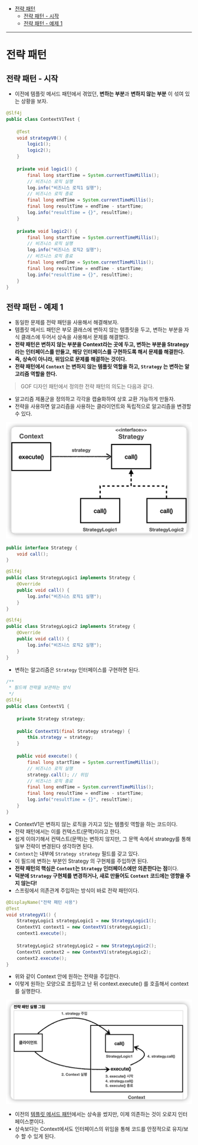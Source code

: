 - [전략 패턴](#전략-패턴)
  - [전략 패턴 - 시작](#전략-패턴---시작)
  - [전략 패턴 - 예제 1](#전략-패턴---예제-1)

---

# 전략 패턴
## 전략 패턴 - 시작

- 이전에 템플릿 메서드 패턴에서 겪었던, **변하는 부분**과 **변하지 않는 부분** 이 섞여 있는 상황을 보자.

```java
@Slf4j
public class ContextV1Test {
    
    @Test
    void strategyV0() {
        logic1();
        logic2();
    }

    private void logic1() {
        final long startTime = System.currentTimeMillis();
        // 비즈니스 로직 실행
        log.info("비즈니스 로직1 실행");
        // 비즈니스 로직 종료
        final long endTime = System.currentTimeMillis();
        final long resultTime = endTime - startTime;
        log.info("resultTime = {}", resultTime);
    }

    private void logic2() {
        final long startTime = System.currentTimeMillis();
        // 비즈니스 로직 실행
        log.info("비즈니스 로직2 실행");
        // 비즈니스 로직 종료
        final long endTime = System.currentTimeMillis();
        final long resultTime = endTime - startTime;
        log.info("resultTime = {}", resultTime);
    }
}
```

## 전략 패턴 - 예제 1

- 동일한 문제를 전략 패턴을 사용해서 해결해보자.
- 템플릿 메서드 패턴은 부모 클래스에 변하지 않는 템플릿을 두고, 변하는 부분을 자식 클래스에 두어서 상속을 사용해서 문제를 해결했다.
- **전략 패턴은 변하지 않는 부분을 Context라는 곳에 두고, 변하는 부분을 Strategy라는 인터페이스를 만들고, 해당 인터페이스를 구현하도록 해서 문제를 해결한다.**
- **즉, 상속이 아니라, 위임으로 문제를 해결하는 것이다.**
- **전략 패턴에서 `Context` 는 변하지 않는 템플릿 역할을 하고, `Strategy` 는 변하는 알고리즘 역할을 한다.**


> GOF 디자인 패턴에서 정의한 전략 패턴의 의도는 다음과 같다.

- 알고리즘 제품군을 정의하고 각각을 캡슐화하여 상호 교환 가능하게 만들자.
- 전략을 사용하면 알고리즘을 사용하는 클라이언트와 독립적으로 알고리즘을 변경할 수 있다.

![](/images/2022-04-25-03-42-39.png)

```java
public interface Strategy {
    void call();
}
```

```java
@Slf4j
public class StrategyLogic1 implements Strategy {
    @Override
    public void call() {
        log.info("비즈니스 로직1 실행");
    }
}
```

```java
@Slf4j
public class StrategyLogic2 implements Strategy {
    @Override
    public void call() {
        log.info("비즈니스 로직2 실행");
    }
}
```

- 변하는 알고리즘은 `Strategy` 인터페이스를 구현하면 된다.

```java
/**
 * 필드에 전략을 보관하는 방식
 */
@Slf4j
public class ContextV1 {

    private Strategy strategy;

    public ContextV1(final Strategy strategy) {
        this.strategy = strategy;
    }

    public void execute() {
        final long startTime = System.currentTimeMillis();
        // 비즈니스 로직 실행
        strategy.call(); // 위임
        // 비즈니스 로직 종료
        final long endTime = System.currentTimeMillis();
        final long resultTime = endTime - startTime;
        log.info("resultTime = {}", resultTime);
    }
}
```

- ContextV1은 변하지 않는 로직을 가지고 있는 템플릿 역할을 하는 코드이다.
- 전략 패턴에서는 이를 컨텍스트(문맥)이라고 한다.
- 쉽게 이야기해서 컨텍스트(문맥)는 변하지 않지만, 그 문맥 속에서 strategy를 통해 일부 전략이 변경된다 생각하면 된다.
- `Context`는 내부에 `Strategy strategy` 필드를 갖고 있다.
- 이 필드에 변하는 부분인 Strategy 의 구현체를 주입하면 된다.
- **전략 패턴의 핵심은 `Context`는 `Strategy` 인터페이스에만 의존한다는 점**이다.
- **덕분에 `Strategy` 구현체를 변경하거나, 새로 만들어도 `Context` 코드에는 영향을 주지 않는다!**
- 스프링에서 의존관계 주입하는 방식이 바로 전략 패턴이다.

```java
@DisplayName("전략 패턴 사용")
@Test
void strategyV1() {
    StrategyLogic1 strategyLogic1 = new StrategyLogic1();
    ContextV1 context1 = new ContextV1(strategyLogic1);
    context1.execute();

    StrategyLogic2 strategyLogic2 = new StrategyLogic2();
    ContextV1 context2 = new ContextV1(strategyLogic2);
    context2.execute();
}
```

- 위와 같이 Context 안에 원하는 전략을 주입한다.
- 이렇게 원하는 모양으로 조립하고 난 뒤 context.execute() 를 호출해서 context를 실행한다.

![](/images/2022-04-25-03-55-13.png)

- 이전의 [템플릿 메서드 패턴](템플릿%20메서드%20패턴.md)에서는 상속을 썼지만, 이제 의존하는 것이 오로지 인터페이스뿐이다.
- 상속보다는 Context에서도 인터페이스의 위임을 통해 코드를 안정적으로 유지/보수 할 수 있게 된다.

